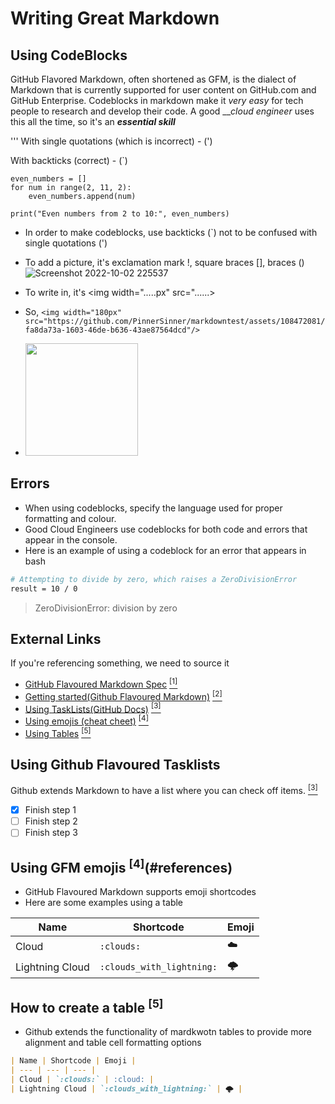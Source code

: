 # Writing Great Markdown
## Using CodeBlocks
GitHub Flavored Markdown, often shortened as GFM, is the dialect of Markdown that is currently supported for user content on GitHub.com and GitHub Enterprise.
Codeblocks in markdown make it *very easy* for tech people to research and develop their code. A good ___cloud engineer_ uses this all the time, so it's an ___essential skill___


'''
With single quotations (which is incorrect) - (')

With backticks (correct) - (`)
```
even_numbers = []
for num in range(2, 11, 2):
    even_numbers.append(num)

print("Even numbers from 2 to 10:", even_numbers)
```
- In order to make codeblocks, use backticks (`) not to be confused with single quotations (')

- To add a picture, it's exclamation mark !, square braces [], braces ()
![Screenshot 2022-10-02 225537](https://github.com/PinnerSinner/markdowntest/assets/108472081/fa8da73a-1603-46de-b636-43ae87564dcd)
- To write in, it's <img width=".....px" src="......>
- So, ```<img width="180px" src="https://github.com/PinnerSinner/markdowntest/assets/108472081/fa8da73a-1603-46de-b636-43ae87564dcd"/>```
- <img width="180px" src="https://github.com/PinnerSinner/markdowntest/assets/108472081/fa8da73a-1603-46de-b636-43ae87564dcd"/>

## Errors
- When using codeblocks, specify the language used for proper formatting and colour. 
- Good Cloud Engineers use codeblocks for both code and errors that appear in the console.
- Here is an example of using a codeblock for an error that appears in bash

```bash
# Attempting to divide by zero, which raises a ZeroDivisionError
result = 10 / 0
```
> ZeroDivisionError: division by zero

## External Links
If you're referencing something, we need to source it 
- [GitHub Flavoured Markdown Spec](https://github.github.com/gfm/#introduction) [<sup>[1]</sup>](#external-links)
- [Getting started(Github Flavoured Markdown)](https://docs.github.com/en/get-started/writing-on-github/getting-started-with-writing-and-formatting-on-github/basic-writing-and-formatting-syntax) [<sup>[2]</sup>](#external-links)
- [Using TaskLists(GitHub Docs)](https://docs.github.com/en/get-started/writing-on-github/getting-started-with-writing-and-formatting-on-github/basic-writing-and-formatting-syntax#task-lists) [<sup>[3]</sup>](#external-links)
- [Using emojis (cheat cheet)](https://github.com/ikatyang/emoji-cheat-sheet#emoji-cheat-sheet) [<sup>[4]</sup>](#external-links)
- [Using Tables](https://github.github.com/gfm/#table) [<sup>[5]</sup>](#external-links)

## Using Github Flavoured Tasklists
Github extends Markdown to have a list where you can check off items. [<sup>[3]</sup>](#references)
- [x] Finish step 1
- [ ] Finish step 2
- [ ] Finish step 3

## Using GFM emojis <sup>[4]</sup>(#references)

- GitHub Flavoured Markdown supports emoji shortcodes
- Here are some examples using a table

| Name | Shortcode | Emoji |
| --- | --- | --- |
| Cloud | `:clouds:` | :cloud: |
| Lightning Cloud | `:clouds_with_lightning:` | 🌩️ |

## How to create a table <sup>[5]</sup>
- Github extends the functionality of mardkwotn tables to provide more alignment and table cell formatting options 
```markdown
| Name | Shortcode | Emoji |
| --- | --- | --- |
| Cloud | `:clouds:` | :cloud: |
| Lightning Cloud | `:clouds_with_lightning:` | 🌩️ |
```
